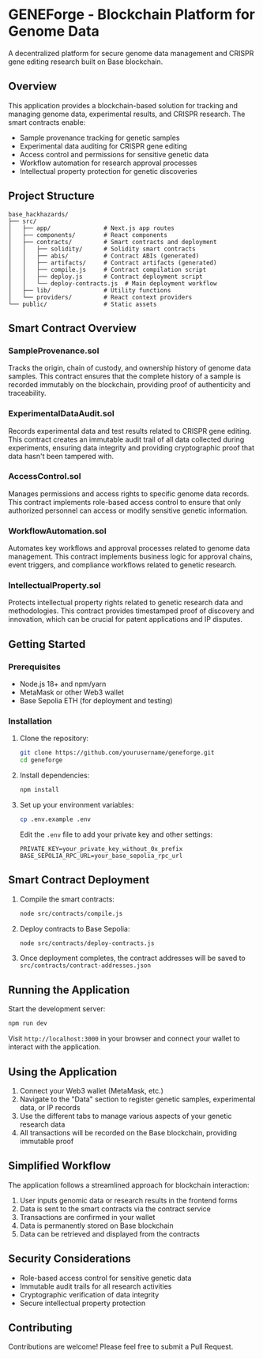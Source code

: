 # GENEForge - Blockchain Platform for Genome Data

A decentralized platform for secure genome data management and CRISPR gene editing research built on Base blockchain.

## Overview

This application provides a blockchain-based solution for tracking and managing genome data, experimental results, and CRISPR research. The smart contracts enable:

- Sample provenance tracking for genetic samples
- Experimental data auditing for CRISPR gene editing
- Access control and permissions for sensitive genetic data
- Workflow automation for research approval processes
- Intellectual property protection for genetic discoveries

## Project Structure

```
base_hackhazards/
├── src/
│   ├── app/               # Next.js app routes
│   ├── components/        # React components
│   ├── contracts/         # Smart contracts and deployment
│   │   ├── solidity/      # Solidity smart contracts
│   │   ├── abis/          # Contract ABIs (generated)
│   │   ├── artifacts/     # Contract artifacts (generated)
│   │   ├── compile.js     # Contract compilation script
│   │   ├── deploy.js      # Contract deployment script
│   │   └── deploy-contracts.js  # Main deployment workflow
│   ├── lib/               # Utility functions
│   └── providers/         # React context providers
└── public/                # Static assets
```

## Smart Contract Overview

### SampleProvenance.sol
Tracks the origin, chain of custody, and ownership history of genome data samples. This contract ensures that the complete history of a sample is recorded immutably on the blockchain, providing proof of authenticity and traceability.

### ExperimentalDataAudit.sol
Records experimental data and test results related to CRISPR gene editing. This contract creates an immutable audit trail of all data collected during experiments, ensuring data integrity and providing cryptographic proof that data hasn't been tampered with.

### AccessControl.sol
Manages permissions and access rights to specific genome data records. This contract implements role-based access control to ensure that only authorized personnel can access or modify sensitive genetic information.

### WorkflowAutomation.sol
Automates key workflows and approval processes related to genome data management. This contract implements business logic for approval chains, event triggers, and compliance workflows related to genetic research.

### IntellectualProperty.sol
Protects intellectual property rights related to genetic research data and methodologies. This contract provides timestamped proof of discovery and innovation, which can be crucial for patent applications and IP disputes.

## Getting Started

### Prerequisites

- Node.js 18+ and npm/yarn
- MetaMask or other Web3 wallet
- Base Sepolia ETH (for deployment and testing)

### Installation

1. Clone the repository:
   ```bash
   git clone https://github.com/yourusername/geneforge.git
   cd geneforge
   ```

2. Install dependencies:
   ```bash
   npm install
   ```

3. Set up your environment variables:
   ```bash
   cp .env.example .env
   ```
   
   Edit the `.env` file to add your private key and other settings:
   ```
   PRIVATE_KEY=your_private_key_without_0x_prefix
   BASE_SEPOLIA_RPC_URL=your_base_sepolia_rpc_url
   ```

## Smart Contract Deployment

1. Compile the smart contracts:
   ```bash
   node src/contracts/compile.js
   ```

2. Deploy contracts to Base Sepolia:
   ```bash
   node src/contracts/deploy-contracts.js
   ```

3. Once deployment completes, the contract addresses will be saved to `src/contracts/contract-addresses.json`

## Running the Application

Start the development server:
```bash
npm run dev
```

Visit `http://localhost:3000` in your browser and connect your wallet to interact with the application.

## Using the Application

1. Connect your Web3 wallet (MetaMask, etc.)
2. Navigate to the "Data" section to register genetic samples, experimental data, or IP records
3. Use the different tabs to manage various aspects of your genetic research data
4. All transactions will be recorded on the Base blockchain, providing immutable proof

## Simplified Workflow

The application follows a streamlined approach for blockchain interaction:

1. User inputs genomic data or research results in the frontend forms
2. Data is sent to the smart contracts via the contract service
3. Transactions are confirmed in your wallet
4. Data is permanently stored on Base blockchain
5. Data can be retrieved and displayed from the contracts

## Security Considerations

- Role-based access control for sensitive genetic data
- Immutable audit trails for all research activities
- Cryptographic verification of data integrity
- Secure intellectual property protection

## Contributing

Contributions are welcome! Please feel free to submit a Pull Request.
